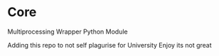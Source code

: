 # Core
Multiprocessing Wrapper Python Module

Adding this repo to not self plagurise for University
Enjoy its not great
